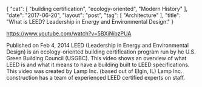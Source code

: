 {
   "cat": [
      "building certification",
      "ecology-oriented",
      "Modern History"
   ],
   "date": "2017-06-20",
   "layout": "post",
   "tag": [
      "Architecture"
   ],
   "title": "What is LEED? Leadership in Energy and Environmental Design."
}

https://www.youtube.com/watch?v=5BXiNibzPUA

Published on Feb 4, 2014
LEED (Leadership in Energy and Environmental Design) is an ecology-oriented building certification program run by he U.S. Green Building Council (USGBC). This video shows an overview of what LEED is and what it means to have a building built to LEED specifications. This video was created by Lamp Inc. (based out of Elgin, IL) Lamp Inc. construction has a team of experienced LEED certified experts on staff.